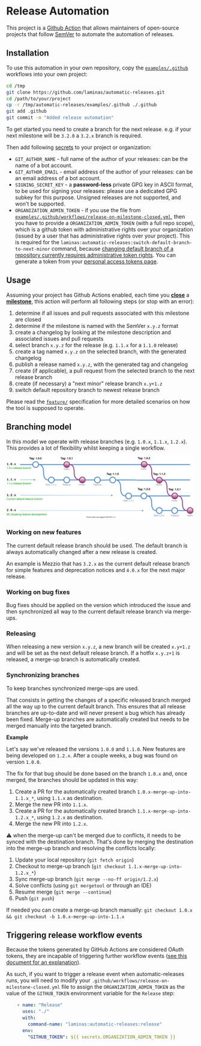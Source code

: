 # Release Automation

This project is a [Github Action](https://github.com/features/actions) that allows
maintainers of open-source projects that follow [SemVer](https://semver.org/spec/v2.0.0.html)
to automate the automation of releases.

## Installation

To use this automation in your own repository, copy the [`examples/.github`](./examples/.github)
workflows into your own project:

```sh
cd /tmp
git clone https://github.com/laminas/automatic-releases.git
cd /path/to/your/project
cp -r /tmp/automatic-releases/examples/.github ./.github
git add .github
git commit -m "Added release automation"
```

To get started you need to create a branch for the next release. e.g. if your next milestone will be
`3.2.0` a `3.2.x` branch is required.

Then add following [secrets](https://docs.github.com/en/actions/configuring-and-managing-workflows/creating-and-storing-encrypted-secrets)
to your project or organization:

- `GIT_AUTHOR_NAME` - full name of the author of your releases: can be the name of a bot account.
- `GIT_AUTHOR_EMAIL` - email address of the author of your releases: can be an email address of a bot account.
- `SIGNING_SECRET_KEY` - a **password-less** private GPG key in ASCII format, to be used for signing your releases:
  please use a dedicated GPG subkey for this purpose. Unsigned releases are not supported, and won't be supported.
- `ORGANIZATION_ADMIN_TOKEN` - if you use the file from [`examples/.github/workflows/release-on-milestone-closed.yml`](examples/.github/workflows/release-on-milestone-closed.yml),
  then you have to provide a `ORGANIZATION_ADMIN_TOKEN` (with a full repo scope), which is a github token with
  administrative rights over your organization (issued by a user that has administrative rights over your project).
  This is required for the `laminas:automatic-releases:switch-default-branch-to-next-minor`
  command, because [changing default branch of a repository currently requires administrative token rights](https://developer.github.com/v3/repos/#update-a-repository).
  You can generate a token from your [personal access tokens page](https://github.com/settings/tokens/new).

## Usage

Assuming your project has Github Actions enabled, each time you [**close**](https://developer.github.com/webhooks/event-payloads/#milestone)
a [**milestone**](https://docs.github.com/en/github/managing-your-work-on-github/creating-and-editing-milestones-for-issues-and-pull-requests),
this action will perform all following steps (or stop with an error):

1.  determine if all issues and pull requests associated with this milestone are closed
2.  determine if the milestone is named with the SemVer `x.y.z` format
3.  create a changelog by looking at the milestone description and associated issues and pull requests
4.  select branch `x.y.z` for the release (e.g. `1.1.x` for a `1.1.0` release)
5.  create a tag named `x.y.z` on the selected branch, with the generated changelog
6.  publish a release named `x.y.z`, with the generated tag and changelog
7.  create (if applicable), a pull request from the selected branch to the next release branch
8.  create (if necessary) a "next minor" release branch `x.y+1.z`
9.  switch default repository branch to newest release branch

Please read the [`feature/`](./feature) specification for more detailed scenarios on how the tool is supposed
to operate.

## Branching model

In this model we operate with release branches (e.g. `1.0.x`, `1.1.x`, `1.2.x`).
This provides a lot of flexibility whilst keeping a single workflow.

![](./docs/branching-model.svg)

### Working on new features

The current default release branch should be used. The default branch is always automatically changed
after a new release is created.

An example is Mezzio that has `3.2.x` as the current default release branch for simple features and
deprecation notices and `4.0.x` for the next major release.

### Working on bug fixes

Bug fixes should be applied on the version which introduced the issue and then synchronized all way to
the current default release branch via merge-ups.

### Releasing

When releasing a new version `x.y.z`, a new branch will be created `x.y+1.z` and will be set as the next
default release branch. If a hotfix `x.y.z+1` is released, a merge-up branch is automatically created.

### Synchronizing branches

To keep branches synchronized merge-ups are used.

That consists in getting the changes of a specific released branch merged all the way up to the current
default branch. This ensures that all release branches are up-to-date and will never present a bug which
has already been fixed. Merge-up branches are automatically created but needs to be merged manually into
the targeted branch.

**Example**

Let's say we've released the versions `1.0.0` and `1.1.0`.
New features are being developed on `1.2.x`.
After a couple weeks, a bug was found on version `1.0.0`.

The fix for that bug should be done based on the branch `1.0.x` and, once merged, the branches should be updated
in this way:

1. Create a PR for the automatically created branch `1.0.x-merge-up-into-1.1.x_*`, using `1.1.x` as destination.
1. Merge the new PR into `1.1.x`.
1. Create a PR for the automatically created branch `1.1.x-merge-up-into-1.2.x_*`, using `1.2.x` as destination.
1. Merge the new PR into `1.2.x`.

:warning: when the merge-up can't be merged due to conflicts, it needs to be synced with the destination branch.
That's done by merging the destination into the merge-up branch and resolving the conflicts locally:

1. Update your local repository (`git fetch origin`)
1. Checkout to merge-up branch (`git checkout 1.1.x-merge-up-into-1.2.x_*`)
1. Sync merge-up branch (`git merge --no-ff origin/1.2.x`)
1. Solve conflicts (using `git mergetool` or through an IDE)
1. Resume merge (`git merge --continue`)
1. Push (`git push`)

If needed you can create a merge-up branch manually: `git checkout 1.0.x && git checkout -b 1.0.x-merge-up-into-1.1.x`

## Triggering release workflow events

Because the tokens generated by GitHub Actions are considered OAuth tokens,
they are incapable of triggering further workflow events ([see this document for
an explanation](https://docs.github.com/en/actions/reference/events-that-trigger-workflows#triggering-new-workflows-using-a-personal-access-token)).

As such, if you want to trigger a release event when automatic-releases runs,
you will need to modify your `.github/workflows/release-on-milestone-closed.yml`
file to assign the `ORGANIZATION_ADMIN_TOKEN` as the value of the
`GITHUB_TOKEN` environment variable for the `Release` step:

```yaml
    - name: "Release"
      uses: "./"
      with:
        command-name: "laminas:automatic-releases:release"
      env:
        "GITHUB_TOKEN": ${{ secrets.ORGANIZATION_ADMIN_TOKEN }}
```
